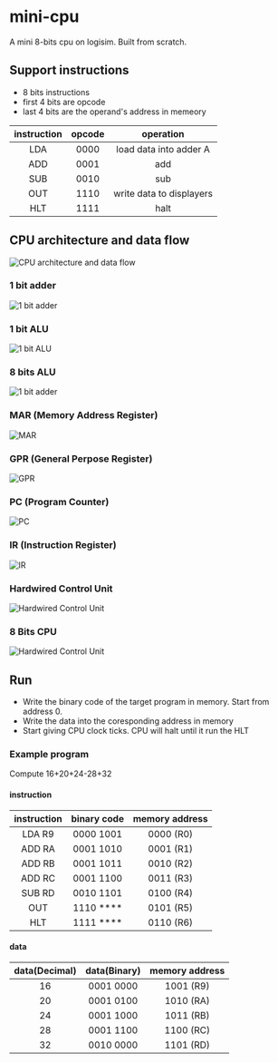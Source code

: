 # mini-cpu
A mini 8-bits cpu on logisim. Built from scratch.

## Support instructions
- 8 bits instructions
- first 4 bits are opcode
- last 4 bits are the operand's address in memeory

| instruction | opcode | operation |
|:----:| :----: | :----: |
| LDA | 0000 | load data into adder A |
| ADD | 0001 | add |
| SUB | 0010 | sub |
| OUT | 1110 | write data to displayers |
| HLT | 1111 | halt |


## CPU architecture and data flow

![CPU architecture and data flow](https://github.com/nianiaele/mini-cpu/blob/master/img/1563224132(1).png?raw=true)

### 1 bit adder
![1 bit adder](https://github.com/nianiaele/mini-cpu/blob/master/img/1bitadder.png?raw=true)

### 1 bit ALU
![1 bit ALU](https://github.com/nianiaele/mini-cpu/blob/master/img/1bitalu.png?raw=true)


### 8 bits ALU
![1 bit adder](https://github.com/nianiaele/mini-cpu/blob/master/img/8bit%20ALU.png?raw=true)

### MAR (Memory Address Register)
![MAR](https://github.com/nianiaele/mini-cpu/blob/master/img/MAR.png?raw=true)

### GPR (General Perpose Register)
![GPR](https://github.com/nianiaele/mini-cpu/blob/master/img/GRP.png?raw=true)

### PC (Program Counter)
![PC](https://github.com/nianiaele/mini-cpu/blob/master/img/pc.png?raw=true)

### IR (Instruction Register)
![IR](https://github.com/nianiaele/mini-cpu/blob/master/img/instruction%20register(IR).png?raw=true)

### Hardwired Control Unit
![Hardwired Control Unit](https://github.com/nianiaele/mini-cpu/blob/master/img/hardwired%20control%20unit.png?raw=true)

### 8 Bits CPU
![Hardwired Control Unit](https://github.com/nianiaele/mini-cpu/blob/master/img/8bit%20ALU.png?raw=true)

## Run
- Write the binary code of the target program in memory. Start from address 0.
- Write the data into the coresponding address in memory
- Start giving CPU clock ticks. CPU will halt until it run the HLT

### Example program
Compute 16+20+24-28+32

#### instruction
| instruction | binary code | memory address |
|:----:| :----: | :----: |
| LDA R9 | 0000 1001 | 0000 (R0) |
| ADD RA | 0001 1010 | 0001 (R1) |
| ADD RB | 0001 1011 | 0010 (R2) |
| ADD RC | 0001 1100 | 0011 (R3) |
| SUB RD | 0010 1101 | 0100 (R4) |
| OUT | 1110 **** | 0101 (R5) |
| HLT | 1111 **** | 0110 (R6) |

#### data

| data(Decimal) | data(Binary) | memory address |
|:----:| :----: | :----: |
| 16 | 0001 0000 | 1001 (R9) |
| 20 | 0001 0100 | 1010 (RA) |
| 24 | 0001 1000 | 1011 (RB) |
| 28 | 0001 1100 | 1100 (RC) |
| 32 | 0010 0000 | 1101 (RD) |





